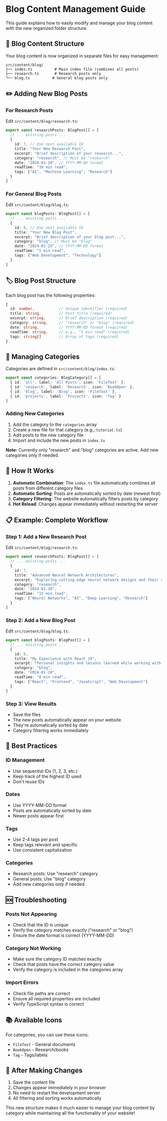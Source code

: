 # Blog Content Management Guide

This guide explains how to easily modify and manage your blog content with the new organized folder structure.

## 📁 Blog Content Structure

Your blog content is now organized in separate files for easy management:

```
src/content/blog/
├── index.ts          # Main index file (combines all posts)
├── research.ts       # Research posts only
└── blog.ts          # General blog posts only
```

## ✏️ Adding New Blog Posts

### For Research Posts

Edit `src/content/blog/research.ts`:

```typescript
export const researchPosts: BlogPost[] = [
  // ... existing posts ...
  {
    id: 7, // Use next available ID
    title: "Your New Research Post",
    excerpt: "Brief description of your research...",
    category: "research", // Must be "research"
    date: "2024-01-20", // YYYY-MM-DD format
    readTime: "10 min read",
    tags: ["AI", "Machine Learning", "Research"]
  }
]
```

### For General Blog Posts

Edit `src/content/blog/blog.ts`:

```typescript
export const blogPosts: BlogPost[] = [
  // ... existing posts ...
  {
    id: 8, // Use next available ID
    title: "Your New Blog Post",
    excerpt: "Brief description of your blog post...",
    category: "blog", // Must be "blog"
    date: "2024-01-25", // YYYY-MM-DD format
    readTime: "5 min read",
    tags: ["Web Development", "Technology"]
  }
]
```

## 🏷️ Blog Post Structure

Each blog post has the following properties:

```typescript
{
  id: number,           // Unique identifier (required)
  title: string,        // Post title (required)
  excerpt: string,      // Brief description (required)
  category: string,     // "research" or "blog" (required)
  date: string,         // YYYY-MM-DD format (required)
  readTime: string,     // e.g., "5 min read" (required)
  tags: string[]        // Array of tags (required)
}
```

## 📝 Managing Categories

Categories are defined in `src/content/blog/index.ts`:

```typescript
export const categories: BlogCategory[] = [
  { id: 'all', label: 'All Posts', icon: 'FileText' },
  { id: 'research', label: 'Research', icon: 'BookOpen' },
  { id: 'blog', label: 'Blog', icon: 'FileText' },
  { id: 'projects', label: 'Projects', icon: 'Tag' }
]
```

### Adding New Categories

1. Add the category to the `categories` array
2. Create a new file for that category (e.g., `tutorial.ts`)
3. Add posts to the new category file
4. Import and include the new posts in `index.ts`

**Note:** Currently only "research" and "blog" categories are active. Add new categories only if needed.

## 🔄 How It Works

1. **Automatic Combination**: The `index.ts` file automatically combines all posts from different category files
2. **Automatic Sorting**: Posts are automatically sorted by date (newest first)
3. **Category Filtering**: The website automatically filters posts by category
4. **Hot Reload**: Changes appear immediately without restarting the server

## 📋 Example: Complete Workflow

### Step 1: Add a New Research Post

Edit `src/content/blog/research.ts`:

```typescript
export const researchPosts: BlogPost[] = [
  // ... existing posts ...
  {
    id: 7,
    title: "Advanced Neural Network Architectures",
    excerpt: "Exploring cutting-edge neural network designs and their applications in modern AI systems.",
    category: "research",
    date: "2024-01-30",
    readTime: "15 min read",
    tags: ["Neural Networks", "AI", "Deep Learning", "Research"]
  }
]
```

### Step 2: Add a New Blog Post

Edit `src/content/blog/blog.ts`:

```typescript
export const blogPosts: BlogPost[] = [
  // ... existing posts ...
  {
    id: 8,
    title: "My Experience with React 19",
    excerpt: "Personal insights and lessons learned while working with the latest React features.",
    category: "blog",
    date: "2024-01-28",
    readTime: "8 min read",
    tags: ["React", "Frontend", "JavaScript", "Web Development"]
  }
]
```

### Step 3: View Results

- Save the files
- The new posts automatically appear on your website
- They're automatically sorted by date
- Category filtering works immediately

## 🎯 Best Practices

### ID Management
- Use sequential IDs (1, 2, 3, etc.)
- Keep track of the highest ID used
- Don't reuse IDs

### Dates
- Use YYYY-MM-DD format
- Posts are automatically sorted by date
- Newer posts appear first

### Tags
- Use 2-4 tags per post
- Keep tags relevant and specific
- Use consistent capitalization

### Categories
- Research posts: Use "research" category
- General posts: Use "blog" category
- Add new categories only if needed

## 🆘 Troubleshooting

### Posts Not Appearing
- Check that the ID is unique
- Verify the category matches exactly ("research" or "blog")
- Ensure the date format is correct (YYYY-MM-DD)

### Category Not Working
- Make sure the category ID matches exactly
- Check that posts have the correct category value
- Verify the category is included in the categories array

### Import Errors
- Check file paths are correct
- Ensure all required properties are included
- Verify TypeScript syntax is correct

## 📚 Available Icons

For categories, you can use these icons:
- `FileText` - General documents
- `BookOpen` - Research/books
- `Tag` - Tags/labels

## 🔄 After Making Changes

1. Save the content file
2. Changes appear immediately in your browser
3. No need to restart the development server
4. All filtering and sorting works automatically

This new structure makes it much easier to manage your blog content by category while maintaining all the functionality of your website!
